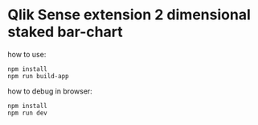 # Qlik Sense extension 2 dimensional staked bar-chart

how to use:

    npm install
    npm run build-app
    
how to debug in browser:

    npm install
    npm run dev